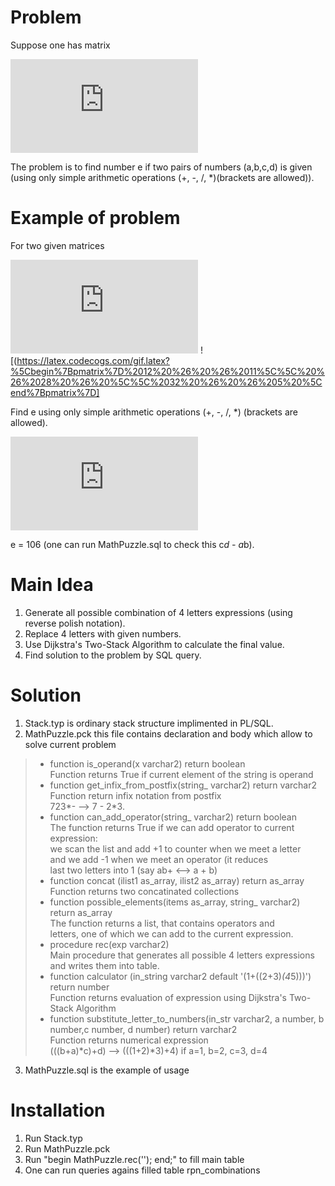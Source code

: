 # Problem

Suppose one has matrix  

![](https://latex.codecogs.com/gif.latex?%5Cbegin%7Bpmatrix%7D%20a%20%26%20%26%20b%5C%5C%20%26%20e%20%26%20%5C%5C%20c%20%26%20%26%20d%20%5Cend%7Bpmatrix%7D)

The problem is to find number e if two pairs of numbers (a,b,c,d) is given (using only simple arithmetic operations (+, -, /, *)(brackets are allowed)).  

# Example of problem

For two given matrices

![](https://latex.codecogs.com/gif.latex?%5Cbegin%7Bpmatrix%7D%203%20%26%20%26%2022%5C%5C%20%26%204%20%26%20%5C%5C%2014%20%26%20%26%205%20%5Cend%7Bpmatrix%7D) ![(https://latex.codecogs.com/gif.latex?%5Cbegin%7Bpmatrix%7D%2012%20%26%20%26%2011%5C%5C%20%26%2028%20%26%20%5C%5C%2032%20%26%20%26%205%20%5Cend%7Bpmatrix%7D]

Find e using only simple arithmetic operations (+, -, /, *) (brackets are allowed).

![](https://latex.codecogs.com/gif.latex?%5Cbegin%7Bpmatrix%7D%2013%20%26%20%26%206%5C%5C%20%26%20%7B%5Ccolor%7BRed%7D%20e%7D%20%26%20%5C%5C%208%20%26%20%26%2023%20%5Cend%7Bpmatrix%7D)

e = 106 (one can run MathPuzzle.sql to check this c*d - a*b).

# Main Idea

1. Generate all possible combination of 4 letters expressions (using reverse polish notation).  
2. Replace 4 letters with given numbers.  
3. Use Dijkstra's Two-Stack Algorithm to calculate the final value.  
4. Find solution to the problem by SQL query.  

# Solution

1. Stack.typ is ordinary stack structure implimented in PL/SQL.  
2. MathPuzzle.pck this file contains declaration and body which allow to solve current problem  
  >* function is_operand(x varchar2) return boolean  
  >  Function returns True if current element of the string is operand  
  >* function get_infix_from_postfix(string_ varchar2) return varchar2  
  >  Function return infix notation from postfix  
  >  723*- --> 7 - 2*3.  
  >* function can_add_operator(string_ varchar2) return boolean  
  >  The function returns True if we can add operator to current expression:  
  >    we scan the list and add +1 to counter when we meet a letter  
  >    and we add -1 when we meet an operator (it reduces  
  >    last two letters into 1 (say ab+ <--> a + b)  
  >* function concat (ilist1 as_array, ilist2 as_array) return as_array  
  >  Function returns two concatinated collections  
  >* function possible_elements(items as_array, string_ varchar2) return as_array  
  >  The function returns a list, that contains operators and  
  >    letters, one of which we can add to the current expression.  
  >* procedure rec(exp varchar2)  
  >  Main procedure that generates all possible 4 letters expressions and writes them into table.  
  >* function calculator (in_string varchar2 default '(1+((2+3)*(4*5)))') return number  
  >  Function returns evaluation of expression using Dijkstra's Two-Stack Algorithm 
  >* function substitute_letter_to_numbers(in_str varchar2, a number, b number,c number, d number) return varchar2   
  >  Function returns numerical expression  
  >   (((b+a)*c)+d) --> (((1+2)*3)+4) if a=1, b=2, c=3, d=4  
3. MathPuzzle.sql is the example of usage

# Installation 

1. Run Stack.typ
2. Run MathPuzzle.pck
3. Run "begin MathPuzzle.rec(''); end;" to fill main table
4. One can run queries agains filled table rpn_combinations
